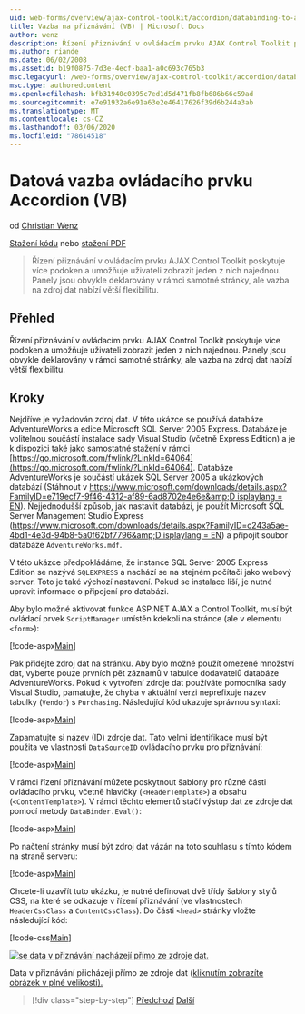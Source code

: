 ```yaml
---
uid: web-forms/overview/ajax-control-toolkit/accordion/databinding-to-an-accordion-vb
title: Vazba na přiznávání (VB) | Microsoft Docs
author: wenz
description: Řízení přiznávání v ovládacím prvku AJAX Control Toolkit poskytuje více podoken a umožňuje uživateli zobrazit jeden z nich najednou. Panely jsou obvykle deklarovány w...
ms.author: riande
ms.date: 06/02/2008
ms.assetid: b19f0875-7d3e-4ecf-baa1-a0c693c765b3
msc.legacyurl: /web-forms/overview/ajax-control-toolkit/accordion/databinding-to-an-accordion-vb
msc.type: authoredcontent
ms.openlocfilehash: bfb31940c0395c7ed1d5d471fb8fb686b66c59ad
ms.sourcegitcommit: e7e91932a6e91a63e2e46417626f39d6b244a3ab
ms.translationtype: MT
ms.contentlocale: cs-CZ
ms.lasthandoff: 03/06/2020
ms.locfileid: "78614518"
---
```

# <a name="databinding-to-an-accordion-vb"></a>Datová vazba ovládacího prvku Accordion (VB)

od [Christian Wenz](https://github.com/wenz)

[Stažení kódu](https://download.microsoft.com/download/5/6/d/56d50cef-2011-4c8f-9891-7edc6dc57df9/Accordion1.vb.zip) nebo [stažení PDF](https://download.microsoft.com/download/6/7/1/6718d452-ff89-4d3f-a90e-c74ec2d636a3/accordion1VB.pdf)

> Řízení přiznávání v ovládacím prvku AJAX Control Toolkit poskytuje více podoken a umožňuje uživateli zobrazit jeden z nich najednou. Panely jsou obvykle deklarovány v rámci samotné stránky, ale vazba na zdroj dat nabízí větší flexibilitu.

## <a name="overview"></a>Přehled

Řízení přiznávání v ovládacím prvku AJAX Control Toolkit poskytuje více podoken a umožňuje uživateli zobrazit jeden z nich najednou. Panely jsou obvykle deklarovány v rámci samotné stránky, ale vazba na zdroj dat nabízí větší flexibilitu.

## <a name="steps"></a>Kroky

Nejdříve je vyžadován zdroj dat. V této ukázce se používá databáze AdventureWorks a edice Microsoft SQL Server 2005 Express. Databáze je volitelnou součástí instalace sady Visual Studio (včetně Express Edition) a je k dispozici také jako samostatné stažení v rámci [https://go.microsoft.com/fwlink/?LinkId=64064](https://go.microsoft.com/fwlink/?LinkId=64064). Databáze AdventureWorks je součástí ukázek SQL Server 2005 a ukázkových databází (Stáhnout v [https://www.microsoft.com/downloads/details.aspx?FamilyID=e719ecf7-9f46-4312-af89-6ad8702e4e6e&amp;D isplaylang = EN](https://www.microsoft.com/downloads/details.aspx?FamilyID=e719ecf7-9f46-4312-af89-6ad8702e4e6e&amp;DisplayLang=en)). Nejjednodušší způsob, jak nastavit databázi, je použít Microsoft SQL Server Management Studio Express ([https://www.microsoft.com/downloads/details.aspx?FamilyID=c243a5ae-4bd1-4e3d-94b8-5a0f62bf7796&amp;D isplaylang = EN](https://www.microsoft.com/downloads/details.aspx?FamilyID=c243a5ae-4bd1-4e3d-94b8-5a0f62bf7796&amp;DisplayLang=en)) a připojit soubor databáze `AdventureWorks.mdf`.

V této ukázce předpokládáme, že instance SQL Server 2005 Express Edition se nazývá `SQLEXPRESS` a nachází se na stejném počítači jako webový server. Toto je také výchozí nastavení. Pokud se instalace liší, je nutné upravit informace o připojení pro databázi.

Aby bylo možné aktivovat funkce ASP.NET AJAX a Control Toolkit, musí být ovládací prvek `ScriptManager` umístěn kdekoli na stránce (ale v elementu `<form>`):

[!code-aspx[Main](databinding-to-an-accordion-vb/samples/sample1.aspx)]

Pak přidejte zdroj dat na stránku. Aby bylo možné použít omezené množství dat, vyberte pouze prvních pět záznamů v tabulce dodavatelů databáze AdventureWorks. Pokud k vytvoření zdroje dat používáte pomocníka sady Visual Studio, pamatujte, že chyba v aktuální verzi neprefixuje název tabulky (`Vendor`) s `Purchasing`. Následující kód ukazuje správnou syntaxi:

[!code-aspx[Main](databinding-to-an-accordion-vb/samples/sample2.aspx)]

Zapamatujte si název (ID) zdroje dat. Tato velmi identifikace musí být použita ve vlastnosti `DataSourceID` ovládacího prvku pro přiznávání:

[!code-aspx[Main](databinding-to-an-accordion-vb/samples/sample3.aspx)]

V rámci řízení přiznávání můžete poskytnout šablony pro různé části ovládacího prvku, včetně hlavičky (`<HeaderTemplate>`) a obsahu (`<ContentTemplate>`). V rámci těchto elementů stačí výstup dat ze zdroje dat pomocí metody `DataBinder.Eval()`:

[!code-aspx[Main](databinding-to-an-accordion-vb/samples/sample4.aspx)]

Po načtení stránky musí být zdroj dat vázán na toto souhlasu s tímto kódem na straně serveru:

[!code-aspx[Main](databinding-to-an-accordion-vb/samples/sample5.aspx)]

Chcete-li uzavřít tuto ukázku, je nutné definovat dvě třídy šablony stylů CSS, na které se odkazuje v řízení přiznávání (ve vlastnostech `HeaderCssClass` a `ContentCssClass`). Do části `<head>` stránky vložte následující kód:

[!code-css[Main](databinding-to-an-accordion-vb/samples/sample6.css)]

[![se data v přiznávání nacházejí přímo ze zdroje dat.](databinding-to-an-accordion-vb/_static/image2.png)](databinding-to-an-accordion-vb/_static/image1.png)

Data v přiznávání přicházejí přímo ze zdroje dat ([kliknutím zobrazíte obrázek v plné velikosti).](databinding-to-an-accordion-vb/_static/image3.png)

> [!div class="step-by-step"]
> [Předchozí](dynamically-adding-an-accordion-pane-cs.md)
> [Další](dynamically-adding-an-accordion-pane-vb.md)
